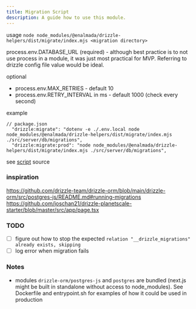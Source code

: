 ```yaml
---
title: Migration Script
description: A guide how to use this module.
---
```


usage
`node node_modules/@enalmada/drizzle-helpers/dist/migrate/index.mjs <migration directory>`

process.env.DATABASE_URL (required) - although best practice is to not use process in a module, it was just most practical for MVP.  Referring to
drizzle config file value would be ideal.

optional
- process.env.MAX_RETRIES - default 10
- process.env.RETRY_INTERVAL in ms - default 1000 (check every second)


example
```
// package.json
  "drizzle:migrate": "dotenv -e ./.env.local node node_modules/@enalmada/drizzle-helpers/dist/migrate/index.mjs ./src/server/db/migrations",
  "drizzle:migrate:prod": "node node_modules/@enalmada/drizzle-helpers/dist/migrate/index.mjs ./src/server/db/migrations",
```

see [script](https://github.com/Enalmada/drizzle-helpers/blob/main/src/migrate/index.ts) source

### inspiration
https://github.com/drizzle-team/drizzle-orm/blob/main/drizzle-orm/src/postgres-js/README.md#running-migrations
https://github.com/joschan21/drizzle-planetscale-starter/blob/master/src/app/page.tsx

### TODO
- [ ] figure out how to stop the expected `relation "__drizzle_migrations" already exists, skipping`
- [ ] log error when migration fails

### Notes
* modules `drizzle-orm/postgres-js` and `postgres` are bundled (next.js might be built in standalone without access to node_modules).
  See Dockerfile and entrypoint.sh for examples of how it could be used in production